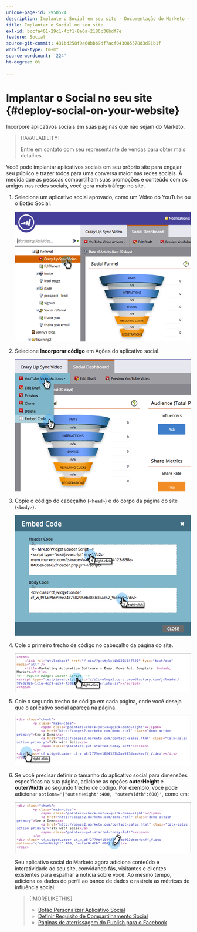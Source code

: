 ```yaml
---
unique-page-id: 2950524
description: Implante o Social em seu site - Documentação do Marketo - Documentação do produto
title: Implantar o Social no seu site
exl-id: bccfa461-29c1-4cf1-8e6a-2186c36bdf7e
feature: Social
source-git-commit: 431bd258f9a68bbb9df7acf043085578d3d91b1f
workflow-type: tm+mt
source-wordcount: '224'
ht-degree: 0%

---
```


# Implantar o Social no seu site {#deploy-social-on-your-website}

Incorpore aplicativos sociais em suas páginas que não sejam do Marketo.

>[!AVAILABILITY]
>
>Entre em contato com seu representante de vendas para obter mais detalhes.

Você pode implantar aplicativos sociais em seu próprio site para engajar seu público e trazer todos para uma conversa maior nas redes sociais. À medida que as pessoas compartilham suas promoções e conteúdo com os amigos nas redes sociais, você gera mais tráfego no site.

1. Selecione um aplicativo social aprovado, como um Vídeo do YouTube ou o Botão Social.

   ![](assets/image2015-5-12-11-3a43-3a24.png)

1. Selecione **Incorporar código** em Ações do aplicativo social.

   ![](assets/image2015-5-12-12-3a59-3a46.png)

1. Copie o código do cabeçalho (`<head>`) e do corpo da página do site (`<body>`).

   ![](assets/image2015-5-12-13-3a3-3a34.png)

1. Cole o primeiro trecho de código no cabeçalho da página do site.

   ![](assets/socialonsite-embedhead.png)

1. Cole o segundo trecho de código em cada página, onde você deseja que o aplicativo social apareça na página.

   ![](assets/socialonsite-embedwidget.png)

1. Se você precisar definir o tamanho do aplicativo social para dimensões específicas na sua página, adicione as opções **outerHeight** e **outerWidth** ao segundo trecho de código. Por exemplo, você pode adicionar `options='{"outerHeight":400, "outerWidth":600}'`, como em:

   ![](assets/socialonsite-resizewidget2.png)

   Seu aplicativo social do Marketo agora adiciona conteúdo e interatividade ao seu site, convidando fãs, visitantes e clientes existentes para espalhar a notícia sobre você. Ao mesmo tempo, adiciona os dados do perfil ao banco de dados e rastreia as métricas de influência social.

   >[!MORELIKETHIS]
   >
   >* [Botão Personalizar Aplicativo Social](/help/marketo/product-docs/demand-generation/social/configuring-social-actions/customize-social-app-button.md)
   >* [Definir Requisito de Compartilhamento Social](/help/marketo/product-docs/demand-generation/social/social-functions/set-social-share-requirement.md)
   >* [Páginas de aterrissagem do Publish para o Facebook](/help/marketo/product-docs/demand-generation/facebook/publish-landing-pages-to-facebook.md)
